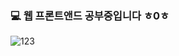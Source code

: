### 💻 웹 프론트앤드 공부중입니다 ㅎ0ㅎ

![123](https://user-images.githubusercontent.com/71499150/107917122-c4b12800-6faa-11eb-957f-2a25adc9ea72.gif)
